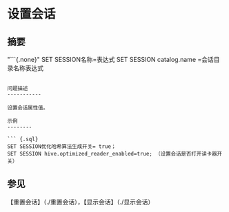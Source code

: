 设置会话
===========

摘要
--------

"```{.none}"
SET SESSION名称=表达式
SET SESSION catalog.name =会话目录名称表达式
```

问题描述
-----------

设置会话属性值。

示例
--------

``` {.sql}
SET SESSION优化哈希算法生成开关= true；
SET SESSION hive.optimized_reader_enabled=true; （设置会话是否打开读卡器开关）
```

参见
--------

【重置会话】（./重置会话），【显示会话】（./显示会话）

